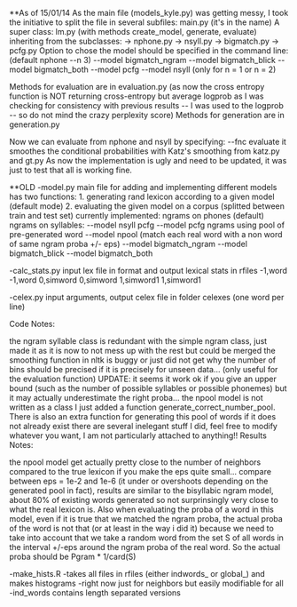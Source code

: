 **As of 15/01/14
As the main file (models_kyle.py) was getting messy, I took the initiative to split the file in several subfiles:
main.py (it's in the name)
A super class: lm.py (with methods create_model, generate, evaluate)
inheriting from the subclasses:
-> nphone.py
-> nsyll.py
-> bigmatch.py
-> pcfg.py
Option to chose the model should be specified in the command line:
(default nphone --n 3)
--model bigmatch_ngram
--model bigmatch_blick
--model bigmatch_both
--model pcfg
--model nsyll (only for n = 1 or n = 2)

Methods for evaluation are in evaluation.py (as now the cross entropy function is NOT returning cross-entropy but average logprob as I was checking for consistency with previous results -- I was used to the logprob -- so do not mind the crazy perplexity score)
Methods for generation are in generation.py

Now we can evaluate from nphone and nsyll by specifying:
--fnc evaluate
it smoothes the conditional probabilities with Katz's smoothing from katz.py and gt.py
As now the implementation is ugly and need to be updated, it was just to test that all is working fine.




**OLD
-model.py main file for adding and implementing different models has two functions: 1. generating rand lexicon according to a given model (default mode) 2. evaluating the given model on a corpus (splitted between train and test set) currently implemented: ngrams on phones (default) ngrams on syllables: --model nsyll pcfg --model pcfg ngrams using pool of pre-generated word --model npool (match each real word with a non word of same ngram proba +/- eps)
--model bigmatch_ngram
--model bigmatch_blick
--model bigmatch_both

-calc_stats.py input lex file in format and output lexical stats in rfiles -1,word -1,word 0,simword 0,simword 1,simword1 1,simword1

-celex.py input arguments, output celex file in folder celexes (one word per line)

Code Notes:

the ngram syllable class is redundant with the simple ngram class, just made it as it is now to not mess up with the rest but could be merged
the smoothing function in nltk is buggy or just did not get why the number of bins should be precised if it is precisely for unseen data... (only useful for the evaluation function) UPDATE: it seems it work ok if you give an upper bound (such as the number of possible syllables or possible phonemes) but it may actually underestimate the right proba...
the npool model is not written as a class I just added a function generate_correct_number_pool. There is also an extra function for generating this pool of words if it does not already exist
there are several inelegant stuff I did, feel free to modify whatever you want, I am not particularly attached to anything!!
Results Notes:

the npool model get actually pretty close to the number of neighbors compared to the true lexicon if you make the eps quite small... compare between eps = 1e-2 and 1e-6 (it under or overshoots depending on the generated pool in fact), results are similar to the bisyllabic ngram model, about 80% of existing words generated so not surprinsingly very close to what the real lexicon is.
Also when evaluating the proba of a word in this model, even if it is true that we matched the ngram proba, the actual proba of the word is not that (or at least in the way i did it) because we need to take into account that we take a random word from the set S of all words in the interval +/-eps around the ngram proba of the real word. So the actual proba should be Pgram * 1/card(S)

-make_hists.R
-takes all files in rfiles (either indwords_ or global_) and makes histograms
-right now just for neighbors but easily modifiable for all
-ind_words contains length separated versions

